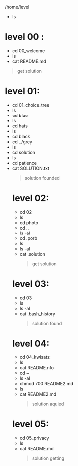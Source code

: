 /home/level
- ls
# level 00 :
- cd 00_welcome
- ls
- cat README.md
>get solution
# level 01:
- cd 01_choice_tree
- ls
- cd blue
- ls
- cd hats
- ls
- cd black
- cd ../grey
- ls
- cd solution
- ls
- cd patience
- cat SOLUTION.txt
   >solution founded
  # level 02:
  - cd 02
  - ls
  - cd photo
  - cd ..
  - ls -al
  - cd .porb
  - ls
  - ls -al
  - cat .solution
    >get solution
  # level 03:
  - cd 03
  - ls
  - ls -al
  - cat .bash_history
    >solution found
  # level 04:
  - cd 04_kwisatz
  - ls
  - cat README.nfo
  - cd ~
  - ls -al
  - chmod 700 README2.md
  - ls
  - cat README2.md
    >solution aquied
  # level 05:
  - cd 05_privacy
  - ls
  - cat README.md
    >solution getting
    
    
   
  
